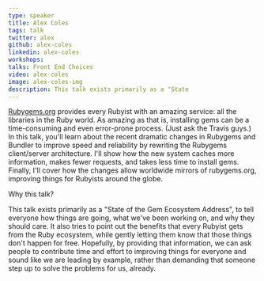 ```yaml
---
type: speaker
title: Alex Coles
tags: talk
twitter: alex
github: alex-coles
linkedin: alex-coles
workshops:
talks: Front End Choices
video: alex-coles
image: alex-coles-img
description: This talk exists primarily as a "State 
---
```


[Rubygems.org](http://rubygems.org) provides every Rubyist with an amazing service: all the libraries in the Ruby world. As amazing as that is, installing gems can be a time-consuming and even error-prone process. (Just ask the Travis guys.) In this talk, you'll learn about the recent dramatic changes in Rubygems and Bundler to improve speed and reliability by rewriting the Rubygems client/server architecture. I'll show how the new system caches more information, makes fewer requests, and takes less time to install gems. Finally, I'll cover how the changes allow worldwide mirrors of rubygems.org, improving things for Rubyists around the globe.

Why this talk?

This talk exists primarily as a "State of the Gem Ecosystem Address", to tell everyone how things are going, what we've been working on, and why they should care. It also tries to point out the benefits that every Rubyist gets from the Ruby ecosystem, while gently letting them know that those things don't happen for free. Hopefully, by providing that information, we can ask people to contribute time and effort to improving things for everyone and sound like we are leading by example, rather than demanding that someone step up to solve the problems for us, already.